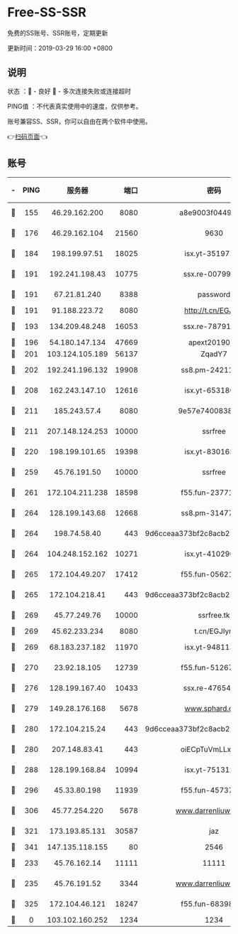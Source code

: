 # Free-SS-SSR

免费的SS账号、SSR账号，定期更新

更新时间：2019-03-29 16:00 +0800

## 说明

状态     ：🙂 - 良好 🙁 - 多次连接失败或连接超时

PING值   ：不代表真实使用中的速度，仅供参考。

账号兼容SS、SSR，你可以自由在两个软件中使用。

👉[扫码页面](https://liesauer.github.io/Free-SS-SSR/)👈

## 账号

|-|PING|服务器|端口|密码|加密方式|区域|
|:----:|:----:|:-----:|-----:|:----:|:----:|:----:|
|🙂|155|46.29.162.200|8080|a8e9003f0449cea5|chacha20-ietf|RU|
|🙂|176|46.29.162.104|21560|9630|aes-128-ctr|RU|
|🙂|184|198.199.97.51|18025|isx.yt-35197208|aes-256-cfb|US|
|🙂|191|192.241.198.43|10775|ssx.re-00799891|aes-256-cfb|US|
|🙂|191|67.21.81.240|8388|password|aes-256-cfb|US|
|🙂|191|91.188.223.72|8080|http://t.cn/EGJIyrl|rc4-md5|RU|
|🙂|193|134.209.48.248|16053|ssx.re-78791809|aes-256-cfb|US|
|🙂|196|54.180.147.134|47669|apext2019001|chacha20|KR|
|🙂|201|103.124.105.189|56137|ZqadY7|chacha20|US|
|🙂|202|192.241.196.132|19908|ss8.pm-24211927|aes-256-cfb|US|
|🙂|208|162.243.147.10|12616|isx.yt-65318053|aes-256-cfb|US|
|🙂|211|185.243.57.4|8080|9e57e7400838a01e|chacha20-ietf|US|
|🙂|211|207.148.124.253|10000|ssrfree|aes-256-cfb|SG|
|🙂|220|198.199.101.65|19398|isx.yt-83016389|aes-256-cfb|US|
|🙂|259|45.76.191.50|10000|ssrfree|aes-256-cfb|SG|
|🙂|261|172.104.211.238|18598|f55.fun-23771534|aes-256-cfb|US|
|🙂|264|128.199.143.68|12668|ss8.pm-31477176|aes-256-cfb|SG|
|🙂|264|198.74.58.40|443|9d6cceaa373bf2c8acb22e60b6a58be6|aes-256-cfb|US|
|🙂|264|104.248.152.162|10271|isx.yt-41029638|aes-256-cfb|SG|
|🙂|265|172.104.49.207|17412|f55.fun-05621205|aes-256-cfb|SG|
|🙂|265|172.104.218.41|443|9d6cceaa373bf2c8acb22e60b6a58be6|aes-256-cfb|US|
|🙂|269|45.77.249.76|10000|ssrfree.tk|aes-256-cfb|SG|
|🙂|269|45.62.233.234|8080|t.cn/EGJIyrl|rc4-md5|CA|
|🙂|269|68.183.237.182|11970|isx.yt-94811396|aes-256-cfb|SG|
|🙂|270|23.92.18.105|12739|f55.fun-51267989|aes-256-cfb|US|
|🙂|276|128.199.167.40|10433|ssx.re-47654308|aes-256-cfb|SG|
|🙂|279|149.28.176.168|5678|www.sphard.com|aes-256-cfb|AU|
|🙂|280|172.104.215.24|443|9d6cceaa373bf2c8acb22e60b6a58be6|aes-256-cfb|US|
|🙂|280|207.148.83.41|443|oiECpTuVmLLxk4Ts|aes-256-cfb|AU|
|🙂|288|128.199.168.84|10994|isx.yt-75131252|aes-256-cfb|SG|
|🙂|296|45.33.80.198|11939|f55.fun-45737908|aes-256-cfb|US|
|🙂|306|45.77.254.220|5678|www.darrenliuwei.com|aes-256-cfb|SG|
|🙂|321|173.193.85.131|30587|jaz|aes-256-cfb|US|
|🙂|341|147.135.118.155|80|2546|chacha20|US|
|🙂|233|45.76.162.14|11111|11111|aes-256-cfb|SG|
|🙂|235|45.76.191.52|3344|www.darrenliuwei.com|aes-256-cfb|JP|
|🙂|325|172.104.46.121|18247|f55.fun-68398451|aes-256-cfb|SG|
|🙁|0|103.102.160.252|1234|1234|rc4-md5|JP|
